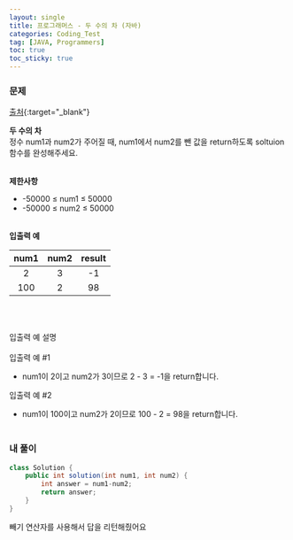 ```yaml
---
layout: single
title: 프로그래머스 - 두 수의 차 (자바)
categories: Coding_Test
tag: [JAVA, Programmers]
toc: true
toc_sticky: true
---
```


### 문제
[출처](https://school.programmers.co.kr/learn/courses/30/lessons/120803){:target="_blank"}
<br/>

**두 수의 차** <br/>
정수 num1과 num2가 주어질 때, num1에서 num2를 뺀 값을 return하도록 soltuion 함수를 완성해주세요. <br/><br/>

**제한사항**
 * -50000 ≤ num1 ≤ 50000
 * -50000 ≤ num2 ≤ 50000
<br/><br/>

**입출력 예**

num1|num2|result
:---:|:---:|:---:
2|3|-1
100|2|98

<br/><br/>

입출력 예 설명 <br/><br/>
입출력 예 #1
 * num1이 2이고 num2가 3이므로 2 - 3 = -1을 return합니다. <br/>

입출력 예 #2
 * num1이 100이고 num2가 2이므로 100 - 2 = 98을 return합니다.
<br><br/>

### 내 풀이
```java
class Solution {
    public int solution(int num1, int num2) {
        int answer = num1-num2;
        return answer;
    }
}
```
빼기 연산자를 사용해서 답을 리턴해줬어요
